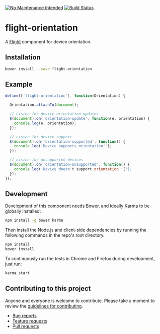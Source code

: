 [![No Maintenance Intended](http://unmaintained.tech/badge.svg)](http://unmaintained.tech/) [![Build Status](https://travis-ci.org/cameronhunter/flight-orientation.svg?branch=master)](https://travis-ci.org/cameronhunter/flight-orientation)

# flight-orientation

A [Flight](https://github.com/twitter/flight) component for device orientation.

## Installation

```bash
bower install --save flight-orientation
```
## Example

```javascript
define(['flight-orientation'], function(Orientation) {

  Orientation.attachTo(document);

  // Listen for device orientation updates
  $(document).on('orientation-update', function(e, orientation) {
    console.log(e, orientation);
  });

  // Listen for device support
  $(document).on('orientation-supported', function() {
    console.log('Device supports orientation!');
  });

  // Listen for unsupported devices
  $(document).on('orientation-unsupported', function() {
    console.log('Device doesn't support orientation :(');
  });
});
```

## Development

Development of this component needs [Bower](http://bower.io), and ideally
[Karma](http://karma-runner.github.io) to be globally installed:

```bash
npm install -g bower karma
```

Then install the Node.js and client-side dependencies by running the following
commands in the repo's root directory.

```bash
npm install
bower install
```

To continuously run the tests in Chrome and Firefox during development, just run:

```bash
karma start
```

## Contributing to this project

Anyone and everyone is welcome to contribute. Please take a moment to
review the [guidelines for contributing](CONTRIBUTING.md).

* [Bug reports](CONTRIBUTING.md#bugs)
* [Feature requests](CONTRIBUTING.md#features)
* [Pull requests](CONTRIBUTING.md#pull-requests)
